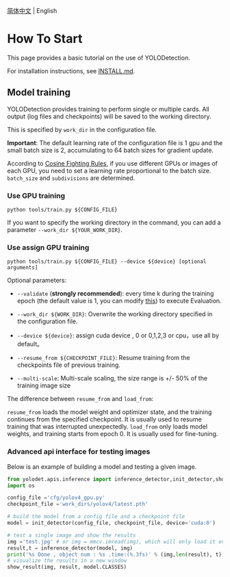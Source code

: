 [简体中文](GETTING_STARTED_cn.md) | English
# How To Start

This page provides a basic tutorial on the use of YOLODetection.

For installation instructions, see [INSTALL.md](INSTALL.md).


## Model training

YOLODetection provides training to perform single or multiple cards.
All output (log files and checkpoints) will be saved to the working directory.

This is specified by `work_dir` in the configuration file.

**Important**: The default learning rate of the configuration file is 1 gpu and the small batch size is 2, accumulating to 64 batch sizes for gradient update.

According to [Cosine Fighting Rules](https://arxiv.org/abs/1706.02677), if you use different GPUs or images of each GPU, you need to set a learning rate proportional to the batch size. `batch_size` and `subdivisions` are determined.

### Use GPU training
```shell
python tools/train.py ${CONFIG_FILE}
```
If you want to specify the working directory in the command, you can add a parameter `--work_dir ${YOUR_WORK_DIR}`.

### Use assign GPU training

```shell
python tools/train.py ${CONFIG_FILE} --device ${device} [optional arguments]
```

Optional parameters:

- `--validate` (**strongly recommended**): every time k during the training epoch (the default value is 1, you can modify [this](../cfg/yolov4_coco_gpu.py#L138)) to execute Evaluation.

- `--work_dir ${WORK_DIR}`: Overwrite the working directory specified in the configuration file.
- `--device ${device}`: assign cuda device , 0 or 0,1,2,3 or cpu，use all by default。
- `--resume_from ${CHECKPOINT_FILE}`: Resume training from the checkpoints file of previous training.
- `--multi-scale`: Multi-scale scaling, the size range is +/- 50% of the training image size

The difference between `resume_from` and `load_from`:

`resume_from` loads the model weight and optimizer state, and the training continues from the specified checkpoint. It is usually used to resume training that was interrupted unexpectedly.
`load_from` only loads model weights, and training starts from epoch 0. It is usually used for fine-tuning.

### Advanced api interface for testing images

Below is an example of building a model and testing a given image.

```python
from yolodet.apis.inference import inference_detector,init_detector,show_result
import os

config_file ='cfg/yolov4_gpu.py'
checkpoint_file ='work_dirs/yolov4/latest.pth'

# build the model from a config file and a checkpoint file
model = init_detector(config_file, checkpoint_file, device='cuda:0')

# test a single image and show the results
img ='test.jpg' # or img = mmcv.imread(img), which will only load it once
result,t = inference_detector(model, img)
print('%s Done , object num : %s .time:(%.3fs)' % (img,len(result), t))
# visualize the results in a new window
show_result(img, result, model.CLASSES)
```
